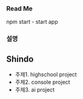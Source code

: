 ### Read Me

npm start - start app

### 설명

## Shindo

- 주제1. highschool project
- 주제2. console project
- 주제3. ai project
